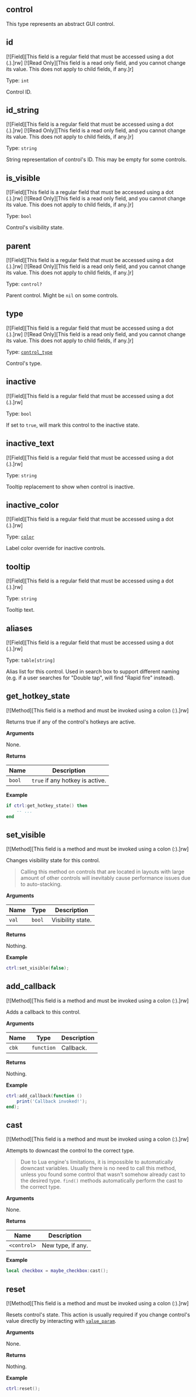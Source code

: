 ## control

This type represents an abstract GUI control.

## id

[![Field][This field is a regular field that must be accessed using a dot (.).]rw]
[![Read Only][This field is a read only field, and you cannot change its value. This does not apply to child fields, if any.]r]

Type: `int`

Control ID.

## id_string

[![Field][This field is a regular field that must be accessed using a dot (.).]rw]
[![Read Only][This field is a read only field, and you cannot change its value. This does not apply to child fields, if any.]r]

Type: `string`

String representation of control's ID. This may be empty for some controls.

## is_visible

[![Field][This field is a regular field that must be accessed using a dot (.).]rw]
[![Read Only][This field is a read only field, and you cannot change its value. This does not apply to child fields, if any.]r]

Type: `bool`

Control's visibility state.

## parent

[![Field][This field is a regular field that must be accessed using a dot (.).]rw]
[![Read Only][This field is a read only field, and you cannot change its value. This does not apply to child fields, if any.]r]

Type: `control?`

Parent control. Might be `nil` on some controls.

## type

[![Field][This field is a regular field that must be accessed using a dot (.).]rw]
[![Read Only][This field is a read only field, and you cannot change its value. This does not apply to child fields, if any.]r]

Type: [`control_type`](https://lua.fatality.win/control-type.html "This enum determines the current control's type.")

Control's type.

## inactive

[![Field][This field is a regular field that must be accessed using a dot (.).]rw]

Type: `bool`

If set to `true`, will mark this control to the inactive state.

## inactive_text

[![Field][This field is a regular field that must be accessed using a dot (.).]rw]

Type: `string`

Tooltip replacement to show when control is inactive.

## inactive_color

[![Field][This field is a regular field that must be accessed using a dot (.).]rw]

Type: [`color`](https://lua.fatality.win/rcolor.html "This type is a color used within the rendering system.")

Label color override for inactive controls.

## tooltip

[![Field][This field is a regular field that must be accessed using a dot (.).]rw]

Type: `string`

Tooltip text.

## aliases

[![Field][This field is a regular field that must be accessed using a dot (.).]rw]

Type: `table[string]`

Alias list for this control. Used in search box to support different naming (e.g. if a user searches for "Double tap", will find "Rapid fire" instead).

## get_hotkey_state

[![Method][This field is a method and must be invoked using a colon (:).]rw]

Returns true if any of the control's hotkeys are active.

**Arguments**

None.

**Returns**

| Name | Description |
| ---- | ----------- |
| `bool` | `true` if any hotkey is active. |

**Example**

```lua
if ctrl:get_hotkey_state() then
    -- ...
end
```

## set_visible

[![Method][This field is a method and must be invoked using a colon (:).]rw]

Changes visibility state for this control.

> Calling this method on controls that are located in layouts with large amount of other controls will inevitably cause performance issues due to auto-stacking.

**Arguments**

| Name | Type | Description |
| ---- | ---- | ----------- |
| `val` | `bool` | Visibility state. |

**Returns**

Nothing.

**Example**

```lua
ctrl:set_visible(false);
```

## add_callback

[![Method][This field is a method and must be invoked using a colon (:).]rw]

Adds a callback to this control.

**Arguments**

| Name | Type | Description |
| ---- | ---- | ----------- |
| `cbk` | `function` | Callback. |

**Returns**

Nothing.

**Example**

```lua
ctrl:add_callback(function ()
    print('Callback invoked!');
end);
```

## cast

[![Method][This field is a method and must be invoked using a colon (:).]rw]

Attempts to downcast the control to the correct type.

> Due to Lua engine's limitations, it is impossible to automatically downcast variables. Usually there is no need to call this method, unless you found some control that wasn't somehow already cast to the desired type. `find()` methods automatically perform the cast to the correct type.

**Arguments**

None.

**Returns**

| Name | Description |
| ---- | ----------- |
| `<control>` | New type, if any. |

**Example**

```lua
local checkbox = maybe_checkbox:cast();
```

## reset

[![Method][This field is a method and must be invoked using a colon (:).]rw]

Resets control's state. This action is usually required if you change control's value directly by interacting with [`value_param`](https://lua.fatality.win/value-param.html "This type represents a value data used by some control types.").

**Arguments**

None.

**Returns**

Nothing.

**Example**

```lua
ctrl:reset();
```